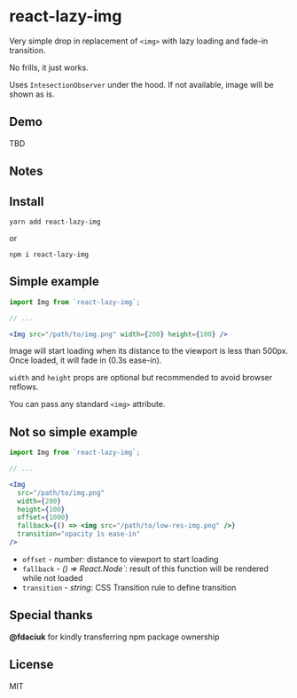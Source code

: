 # react-lazy-img

Very simple drop in replacement of `<img>` with lazy loading and fade-in transition.

No frills, it just works.

Uses `IntesectionObserver` under the hood. If not available, image will be shown as is.

## Demo

TBD

## Notes

## Install

```
yarn add react-lazy-img
```

or

```
npm i react-lazy-img
```

## Simple example

```jsx
import Img from `react-lazy-img`;

// ...

<Img src="/path/to/img.png" width={200} height={100} />
```

Image will start loading when its distance to the viewport is less than 500px. Once loaded, it will fade in (0.3s ease-in).

`width` and `height` props are optional but recommended to avoid browser reflows.

You can pass any standard `<img>` attribute.

## Not so simple example

```jsx
import Img from `react-lazy-img`;

// ...

<Img
  src="/path/to/img.png"
  width={200}
  height={100}
  offset={1000}
  fallback={() => <img src="/path/to/low-res-img.png" />}
  transition="opacity 1s ease-in"
/>
```

-   `offset` - _number:_ distance to viewport to start loading
-   `fallback` - _() => React.Node`_: result of this function will be rendered while not loaded
-   `transition` - _string_: CSS Transition rule to define transition

## Special thanks

**@fdaciuk** for kindly transferring npm package ownership

## License

MIT
